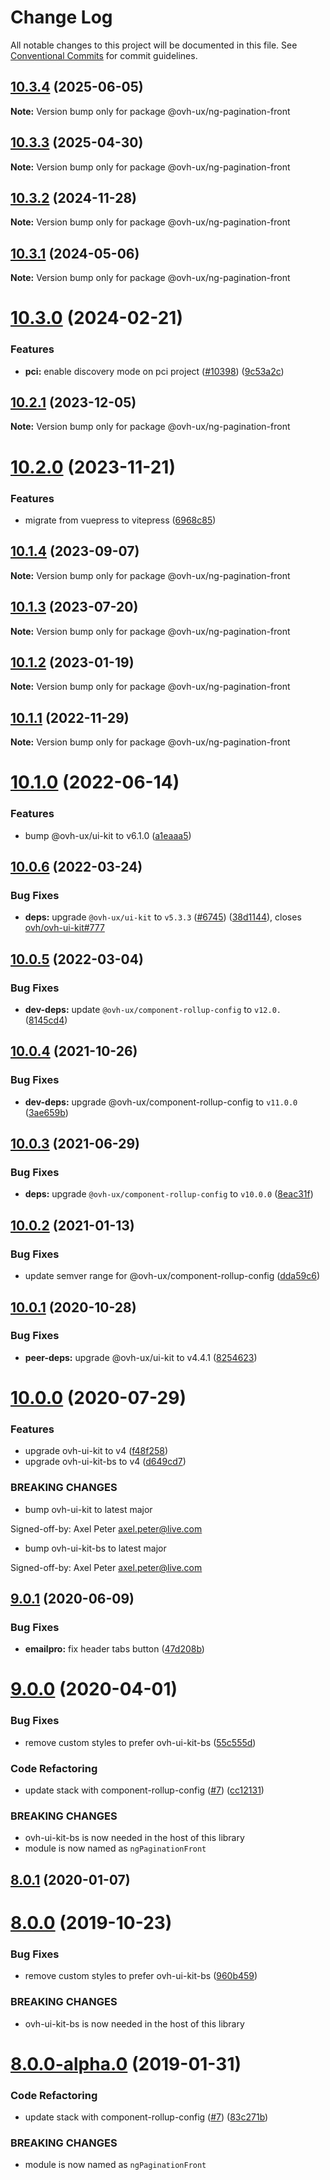 # Change Log

All notable changes to this project will be documented in this file.
See [Conventional Commits](https://conventionalcommits.org) for commit guidelines.

## [10.3.4](https://github.com/ovh/manager/compare/@ovh-ux/ng-pagination-front@10.3.3...@ovh-ux/ng-pagination-front@10.3.4) (2025-06-05)

**Note:** Version bump only for package @ovh-ux/ng-pagination-front





## [10.3.3](https://github.com/ovh/manager/compare/@ovh-ux/ng-pagination-front@10.3.2...@ovh-ux/ng-pagination-front@10.3.3) (2025-04-30)

**Note:** Version bump only for package @ovh-ux/ng-pagination-front





## [10.3.2](https://github.com/ovh/manager/compare/@ovh-ux/ng-pagination-front@10.3.1...@ovh-ux/ng-pagination-front@10.3.2) (2024-11-28)

**Note:** Version bump only for package @ovh-ux/ng-pagination-front





## [10.3.1](https://github.com/ovh/manager/compare/@ovh-ux/ng-pagination-front@10.3.0...@ovh-ux/ng-pagination-front@10.3.1) (2024-05-06)

**Note:** Version bump only for package @ovh-ux/ng-pagination-front





# [10.3.0](https://github.com/ovh/manager/compare/@ovh-ux/ng-pagination-front@10.2.1...@ovh-ux/ng-pagination-front@10.3.0) (2024-02-21)


### Features

* **pci:** enable discovery mode on pci project ([#10398](https://github.com/ovh/manager/issues/10398)) ([9c53a2c](https://github.com/ovh/manager/commit/9c53a2c4c661a17d2b492fc18c031ab09291bee8))





## [10.2.1](https://github.com/ovh/manager/compare/@ovh-ux/ng-pagination-front@10.2.0...@ovh-ux/ng-pagination-front@10.2.1) (2023-12-05)

**Note:** Version bump only for package @ovh-ux/ng-pagination-front





# [10.2.0](https://github.com/ovh/manager/compare/@ovh-ux/ng-pagination-front@10.1.4...@ovh-ux/ng-pagination-front@10.2.0) (2023-11-21)


### Features

* migrate from vuepress to vitepress ([6968c85](https://github.com/ovh/manager/commit/6968c85f00e19c41bc240abb37a50e9dacf9c5e5))





## [10.1.4](https://github.com/ovh/manager/compare/@ovh-ux/ng-pagination-front@10.1.3...@ovh-ux/ng-pagination-front@10.1.4) (2023-09-07)

**Note:** Version bump only for package @ovh-ux/ng-pagination-front





## [10.1.3](https://github.com/ovh/manager/compare/@ovh-ux/ng-pagination-front@10.1.2...@ovh-ux/ng-pagination-front@10.1.3) (2023-07-20)

**Note:** Version bump only for package @ovh-ux/ng-pagination-front





## [10.1.2](https://github.com/ovh/manager/compare/@ovh-ux/ng-pagination-front@10.1.1...@ovh-ux/ng-pagination-front@10.1.2) (2023-01-19)

**Note:** Version bump only for package @ovh-ux/ng-pagination-front





## [10.1.1](https://github.com/ovh/manager/compare/@ovh-ux/ng-pagination-front@10.1.0...@ovh-ux/ng-pagination-front@10.1.1) (2022-11-29)

**Note:** Version bump only for package @ovh-ux/ng-pagination-front





# [10.1.0](https://github.com/ovh/manager/compare/@ovh-ux/ng-pagination-front@10.0.6...@ovh-ux/ng-pagination-front@10.1.0) (2022-06-14)


### Features

* bump @ovh-ux/ui-kit to v6.1.0 ([a1eaaa5](https://github.com/ovh/manager/commit/a1eaaa5cb68652d1d600ba02e0d27de557de94e5))



## [10.0.6](https://github.com/ovh/manager/compare/@ovh-ux/ng-pagination-front@10.0.5...@ovh-ux/ng-pagination-front@10.0.6) (2022-03-24)


### Bug Fixes

* **deps:** upgrade `@ovh-ux/ui-kit` to `v5.3.3` ([#6745](https://github.com/ovh/manager/issues/6745)) ([38d1144](https://github.com/ovh/manager/commit/38d11445b3671755758d153a4f4a166c7946705c)), closes [ovh/ovh-ui-kit#777](https://github.com/ovh/ovh-ui-kit/issues/777)



## [10.0.5](https://github.com/ovh/manager/compare/@ovh-ux/ng-pagination-front@10.0.4...@ovh-ux/ng-pagination-front@10.0.5) (2022-03-04)


### Bug Fixes

* **dev-deps:** update `@ovh-ux/component-rollup-config` to `v12.0.` ([8145cd4](https://github.com/ovh/manager/commit/8145cd44a34cec071db4b5267182705625951077))



## [10.0.4](https://github.com/ovh/manager/compare/@ovh-ux/ng-pagination-front@10.0.3...@ovh-ux/ng-pagination-front@10.0.4) (2021-10-26)


### Bug Fixes

* **dev-deps:** upgrade @ovh-ux/component-rollup-config to `v11.0.0` ([3ae659b](https://github.com/ovh/manager/commit/3ae659bea59244fd5660375b9dac52055cc374b0))



## [10.0.3](https://github.com/ovh/manager/compare/@ovh-ux/ng-pagination-front@10.0.2...@ovh-ux/ng-pagination-front@10.0.3) (2021-06-29)


### Bug Fixes

* **deps:** upgrade `@ovh-ux/component-rollup-config` to `v10.0.0` ([8eac31f](https://github.com/ovh/manager/commit/8eac31f81e46d1570c131cf55788d6435842ab6d))



## [10.0.2](https://github.com/ovh/manager/compare/@ovh-ux/ng-pagination-front@10.0.1...@ovh-ux/ng-pagination-front@10.0.2) (2021-01-13)


### Bug Fixes

* update semver range for @ovh-ux/component-rollup-config ([dda59c6](https://github.com/ovh/manager/commit/dda59c6b71cb4ad9ab98f06a0bf995a7eb45a1d9))



## [10.0.1](https://github.com/ovh/manager/compare/@ovh-ux/ng-pagination-front@10.0.0...@ovh-ux/ng-pagination-front@10.0.1) (2020-10-28)


### Bug Fixes

* **peer-deps:** upgrade @ovh-ux/ui-kit to v4.4.1 ([8254623](https://github.com/ovh/manager/commit/82546237336e185ae7d973a1bb2aabddbb50112e))



# [10.0.0](https://github.com/ovh/manager/compare/@ovh-ux/ng-pagination-front@9.0.1...@ovh-ux/ng-pagination-front@10.0.0) (2020-07-29)


### Features

* upgrade ovh-ui-kit to v4 ([f48f258](https://github.com/ovh/manager/commit/f48f2587c367b06939c452428c5783c2fb1c1b8d))
* upgrade ovh-ui-kit-bs to v4 ([d649cd7](https://github.com/ovh/manager/commit/d649cd7d566ac39d172b2e36625fde83bd99c9f5))


### BREAKING CHANGES

* bump ovh-ui-kit to latest major

Signed-off-by: Axel Peter <axel.peter@live.com>
* bump ovh-ui-kit-bs to latest major

Signed-off-by: Axel Peter <axel.peter@live.com>



## [9.0.1](https://github.com/ovh/manager/compare/@ovh-ux/ng-pagination-front@9.0.0...@ovh-ux/ng-pagination-front@9.0.1) (2020-06-09)


### Bug Fixes

* **emailpro:** fix header tabs button ([47d208b](https://github.com/ovh/manager/commit/47d208b44dcad2fedab44b6771d4da79a80dbfc9))



# [9.0.0](https://github.com/ovh/manager/compare/@ovh-ux/ng-pagination-front@8.0.1...@ovh-ux/ng-pagination-front@9.0.0) (2020-04-01)


### Bug Fixes

* remove custom styles to prefer ovh-ui-kit-bs ([55c555d](https://github.com/ovh/manager/commit/55c555d233ba41dbaa75623de5208b3293405ebe))


### Code Refactoring

* update stack with component-rollup-config ([#7](https://github.com/ovh/manager/issues/7)) ([cc12131](https://github.com/ovh/manager/commit/cc12131f955efddf1c9e7c949e30263076f3ae4f))


### BREAKING CHANGES

* ovh-ui-kit-bs is now needed in the host of this library
* module is now named as `ngPaginationFront`



## [8.0.1](https://github.com/ovh-ux/ng-pagination-front/compare/v8.0.0...v8.0.1) (2020-01-07)



# [8.0.0](https://github.com/ovh-ux/ng-pagination-front/compare/v8.0.0-alpha.0...v8.0.0) (2019-10-23)


### Bug Fixes

* remove custom styles to prefer ovh-ui-kit-bs ([960b459](https://github.com/ovh-ux/ng-pagination-front/commit/960b45901b4b7e8a4a406c59c56d9e3c721bad9e))


### BREAKING CHANGES

* ovh-ui-kit-bs is now needed in the host of this library



# [8.0.0-alpha.0](https://github.com/ovh-ux/ng-pagination-front/compare/v7.0.0...v8.0.0-alpha.0) (2019-01-31)


### Code Refactoring

* update stack with component-rollup-config ([#7](https://github.com/ovh-ux/ng-pagination-front/issues/7)) ([83c271b](https://github.com/ovh-ux/ng-pagination-front/commit/83c271b))


### BREAKING CHANGES

* module is now named as `ngPaginationFront`
